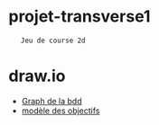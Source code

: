 # projet-transverse1
       Jeu de course 2d

# draw.io
* [Graph de la bdd](https://www.draw.io/#G1HM3u5Jm_DHEvWb5QuPT6elJKHJPSvnr9)
* [modèle des objectifs](https://www.draw.io/#G1pc2gVNvSXj_uxWbKKBlU1y9g3dyHINHV)       
